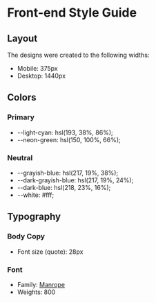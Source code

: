 # Front-end Style Guide

## Layout

The designs were created to the following widths:

- Mobile: 375px
- Desktop: 1440px

## Colors

### Primary

- --light-cyan: hsl(193, 38%, 86%);
- --neon-green: hsl(150, 100%, 66%);

### Neutral

- --grayish-blue: hsl(217, 19%, 38%);
- --dark-grayish-blue: hsl(217, 19%, 24%);
- --dark-blue: hsl(218, 23%, 16%);
- --white: #fff;

## Typography

### Body Copy

- Font size (quote): 28px

### Font

- Family: [Manrope](https://fonts.google.com/specimen/Manrope)
- Weights: 800
